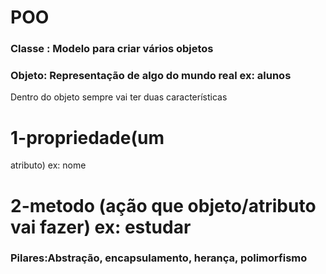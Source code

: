 # POO
 
### Classe : Modelo para criar vários objetos

### Objeto: Representação de algo do mundo real ex: alunos

Dentro do objeto sempre vai ter duas características

# 1-propriedade(um
atributo) ex: nome


# 2-metodo (ação que objeto/atributo vai fazer) ex: estudar


### Pilares:Abstração, encapsulamento, herança, polimorfismo
